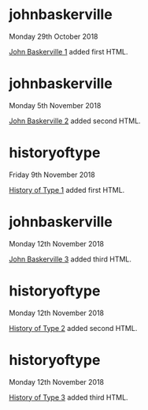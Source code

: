 # johnbaskerville

Monday 29th October 2018

[John Baskerville 1](https://larissaixd.github.io/johnbaskerville/baskerville1.html) added first HTML.

# johnbaskerville

Monday 5th November 2018

[John Baskerville 2](https://larissaixd.github.io/johnbaskerville/baskerville2.html) added second HTML. 

# historyoftype

Friday 9th November 2018

[History of Type 1](https://larissaixd.github.io/johnbaskerville/historyoftype1.html) added first HTML. 

# johnbaskerville

Monday 12th November 2018

[John Baskerville 3](https://larissaixd.github.io/johnbaskerville/baskerville3.html) added third HTML.

# historyoftype

Monday 12th November 2018

[History of Type 2](https://larissaixd.github.io/johnbaskerville/historyoftype2.html) added second HTML. 

# historyoftype

Monday 12th November 2018

[History of Type 3](https://larissaixd.github.io/johnbaskerville/historyoftype3.html) added third HTML. 
